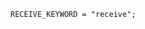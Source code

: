 <!-- This file is generated automatically by infrastructure scripts. Please don't edit by hand. -->

```{ .ebnf .slang-ebnf #RECEIVE_KEYWORD }
RECEIVE_KEYWORD = "receive";
```
